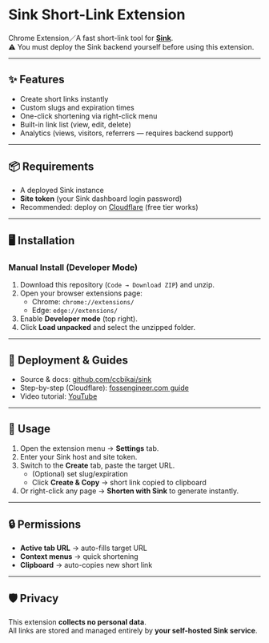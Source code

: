 # Sink Short-Link Extension

Chrome Extension／A fast short-link tool for **[Sink](https://github.com/ccbikai/sink)**.  
⚠️ You must deploy the Sink backend yourself before using this extension.

---

## ✨ Features
- Create short links instantly  
- Custom slugs and expiration times  
- One-click shortening via right-click menu  
- Built-in link list (view, edit, delete)  
- Analytics (views, visitors, referrers — requires backend support)  

---

## 📦 Requirements
- A deployed Sink instance  
- **Site token** (your Sink dashboard login password)  
- Recommended: deploy on [Cloudflare](https://www.cloudflare.com/) (free tier works)

---

## 🖥 Installation

### Manual Install (Developer Mode)
1. Download this repository (`Code → Download ZIP`) and unzip.  
2. Open your browser extensions page:  
   - Chrome: `chrome://extensions/`  
   - Edge: `edge://extensions/`  
3. Enable **Developer mode** (top right).  
4. Click **Load unpacked** and select the unzipped folder.  

---

## 🚀 Deployment & Guides
- Source & docs: [github.com/ccbikai/sink](https://github.com/ccbikai/sink)  
- Step-by-step (Cloudflare): [fossengineer.com guide](https://fossengineer.com/sink-url-shortener-setup/)  
- Video tutorial: [YouTube](https://youtu.be/MkU23U2VE9E)

---

## 🔧 Usage
1. Open the extension menu → **Settings** tab.  
2. Enter your Sink host and site token.  
3. Switch to the **Create** tab, paste the target URL.  
   - (Optional) set slug/expiration  
   - Click **Create & Copy** → short link copied to clipboard  
4. Or right-click any page → **Shorten with Sink** to generate instantly.

---

## 🔒 Permissions
- **Active tab URL** → auto-fills target URL  
- **Context menus** → quick shortening  
- **Clipboard** → auto-copies new short link  

---

## 🛡 Privacy
This extension **collects no personal data**.  
All links are stored and managed entirely by **your self-hosted Sink service**.
